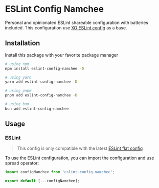 # ESLint Config Namchee

Personal and opinionated ESLint shareable configuration with batteries included. This configuration use [XO ESLint config](https://github.com/xojs/eslint-config-xo) as a base.

## Installation

Install this package with your favorite package manager

```bash
# using npm
npm install eslint-config-namchee -D

# using yarn
yarn add eslint-config-namchee -D

# using pnpm
pnpm add eslint-config-namchee -D

# using bun
bun add eslint-config-namchee
```

## Usage

### ESLint

> This config is only compatible with the latest [ESLint flat config](https://eslint.org/docs/latest/use/configure/configuration-files-new)

To use the ESLint configuration, you can import the configuration and use spread operator:

```js
import configNamchee from 'eslint-config-namchee';

export default [...configNamchee];
```
